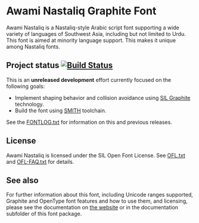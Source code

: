 # Awami Nastaliq Graphite Font

Awami Nastaliq is a Nastaliq-style Arabic script font supporting a wide variety of languages of Southwest Asia, including but not limited to Urdu. This font is aimed at minority language support. This makes it unique among Nastaliq fonts.

## Project status [![Build Status](http://build.palaso.org/app/rest/builds/buildType:Fonts_Awami/statusIcon)](http://build.palaso.org/viewType.html?buildTypeId=Fonts_Awami&guest=1)  

This is an **unreleased development** effort currently focused on the following goals:

- Implement shaping behavior and collision avoidance using [SIL Graphite](https://graphite.sil.org) technology.
- Build the font using [SMITH](https://github.com/silnrsi/smith) toolchain.

See the [FONTLOG.txt](FONTLOG.txt) for information on this and previous releases.

## License

Awami Nastaliq is licensed under the SIL Open Font License. See [OFL.txt](OFL.txt) and [OFL-FAQ.txt](OFL-FAQ.txt) for details.

## See also

For further information about this font, including Unicode ranges
supported, Graphite and OpenType font features and how to use them,
and licensing, please see the documentation on [the website](http://software.sil.org/awami/) or in the documentation
subfolder of this font package.
